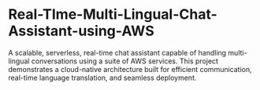 # Real-TIme-Multi-Lingual-Chat-Assistant-using-AWS
A scalable, serverless, real-time chat assistant capable of handling multi-lingual conversations using a suite of AWS services. This project demonstrates a cloud-native architecture built for efficient communication, real-time language translation, and seamless deployment.
